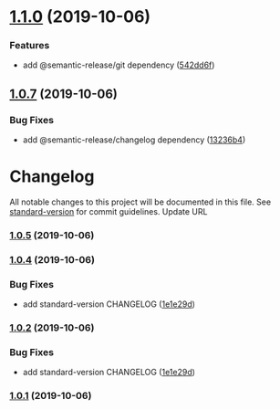 # [1.1.0](https://github.com/LonnyGomes/conventional-commits-poc/compare/v1.0.7...v1.1.0) (2019-10-06)


### Features

* add @semantic-release/git dependency ([542dd6f](https://github.com/LonnyGomes/conventional-commits-poc/commit/542dd6f))

## [1.0.7](https://github.com/LonnyGomes/conventional-commits-poc/compare/v1.0.6...v1.0.7) (2019-10-06)


### Bug Fixes

* add @semantic-release/changelog dependency ([13236b4](https://github.com/LonnyGomes/conventional-commits-poc/commit/13236b4))

# Changelog

All notable changes to this project will be documented in this file. See [standard-version](https://github.com/conventional-changelog/standard-version) for commit guidelines.
Update URL

### [1.0.5](https://github.com/LonnyGomes/conventional-commits-poc/compare/v1.0.4...v1.0.5) (2019-10-06)

### [1.0.4](https://github.com/LonnyGomes/conventional-commits-poc/compare/v1.0.3...v1.0.4) (2019-10-06)

### Bug Fixes

-   add standard-version CHANGELOG ([1e1e29d](https://github.com/LonnyGomes/conventional-commits-poc/commit/1e1e29d))

### [1.0.2](https://github.com/LonnyGomes/conventional-commits-poc/compare/v1.0.3...v1.0.2) (2019-10-06)

### Bug Fixes

-   add standard-version CHANGELOG ([1e1e29d](https://github.com/LonnyGomes/conventional-commits-poc/commit/1e1e29d))

### [1.0.1](https://github.com/LonnyGomes/conventional-commits-poc/compare/v1.0.3...v1.0.1) (2019-10-06)
